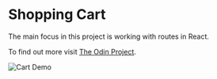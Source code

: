 # Shopping Cart

The main focus in this project is working with routes in React.

To find out more visit [The Odin Project](https://www.theodinproject.com/courses/javascript/lessons/shopping-cart).<br>

![Cart Demo](https://github.com/andrewbonas/demos/blob/master/react-cart.png)
